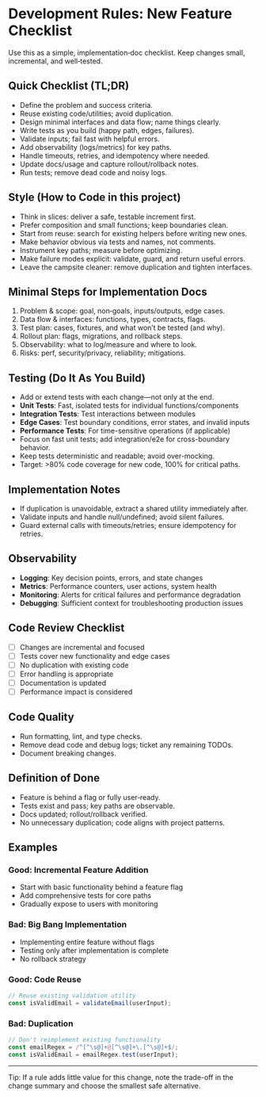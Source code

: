 # Development Rules: New Feature Checklist

Use this as a simple, implementation‑doc checklist. Keep changes small, incremental, and well‑tested.

## Quick Checklist (TL;DR)
- Define the problem and success criteria.
- Reuse existing code/utilities; avoid duplication.
- Design minimal interfaces and data flow; name things clearly.
- Write tests as you build (happy path, edges, failures).
- Validate inputs; fail fast with helpful errors.
- Add observability (logs/metrics) for key paths.
- Handle timeouts, retries, and idempotency where needed.
- Update docs/usage and capture rollout/rollback notes.
- Run tests; remove dead code and noisy logs.

## Style (How to Code in this project)
- Think in slices: deliver a safe, testable increment first.
- Prefer composition and small functions; keep boundaries clean.
- Start from reuse: search for existing helpers before writing new ones.
- Make behavior obvious via tests and names, not comments.
- Instrument key paths; measure before optimizing.
- Make failure modes explicit: validate, guard, and return useful errors.
- Leave the campsite cleaner: remove duplication and tighten interfaces.

## Minimal Steps for Implementation Docs
1) Problem & scope: goal, non‑goals, inputs/outputs, edge cases.
2) Data flow & interfaces: functions, types, contracts, flags.
3) Test plan: cases, fixtures, and what won’t be tested (and why).
4) Rollout plan: flags, migrations, and rollback steps.
5) Observability: what to log/measure and where to look.
6) Risks: perf, security/privacy, reliability; mitigations.

## Testing (Do It As You Build)
- Add or extend tests with each change—not only at the end.
- **Unit Tests**: Fast, isolated tests for individual functions/components
- **Integration Tests**: Test interactions between modules
- **Edge Cases**: Test boundary conditions, error states, and invalid inputs
- **Performance Tests**: For time-sensitive operations (if applicable)
- Focus on fast unit tests; add integration/e2e for cross-boundary behavior.
- Keep tests deterministic and readable; avoid over-mocking.
- Target: >80% code coverage for new code, 100% for critical paths.

## Implementation Notes
- If duplication is unavoidable, extract a shared utility immediately after.
- Validate inputs and handle null/undefined; avoid silent failures.
- Guard external calls with timeouts/retries; ensure idempotency for retries.

## Observability
- **Logging**: Key decision points, errors, and state changes
- **Metrics**: Performance counters, user actions, system health
- **Monitoring**: Alerts for critical failures and performance degradation
- **Debugging**: Sufficient context for troubleshooting production issues

## Code Review Checklist
- [ ] Changes are incremental and focused
- [ ] Tests cover new functionality and edge cases
- [ ] No duplication with existing code
- [ ] Error handling is appropriate
- [ ] Documentation is updated
- [ ] Performance impact is considered

## Code Quality
- Run formatting, lint, and type checks.
- Remove dead code and debug logs; ticket any remaining TODOs.
- Document breaking changes.

## Definition of Done
- Feature is behind a flag or fully user‑ready.
- Tests exist and pass; key paths are observable.
- Docs updated; rollout/rollback verified.
- No unnecessary duplication; code aligns with project patterns.

## Examples

### Good: Incremental Feature Addition
- Start with basic functionality behind a feature flag
- Add comprehensive tests for core paths
- Gradually expose to users with monitoring

### Bad: Big Bang Implementation
- Implementing entire feature without flags
- Testing only after implementation is complete
- No rollback strategy

### Good: Code Reuse
```typescript
// Reuse existing validation utility
const isValidEmail = validateEmail(userInput);
```

### Bad: Duplication
```typescript
// Don't reimplement existing functionality
const emailRegex = /^[^\s@]+@[^\s@]+\.[^\s@]+$/;
const isValidEmail = emailRegex.test(userInput);
```

---

Tip: If a rule adds little value for this change, note the trade-off in the change summary and choose the smallest safe alternative.
